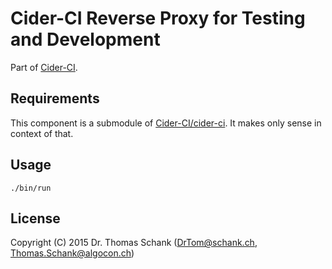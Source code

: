 
# Cider-CI Reverse Proxy for Testing and Development


Part of [Cider-CI](https://github.com/cider-ci/cider-ci).

## Requirements

This component is a submodule of [Cider-CI/cider-ci][]. It makes only sense in context of that.


## Usage

    ./bin/run

## License

Copyright (C) 2015 Dr. Thomas Schank  (DrTom@schank.ch, Thomas.Schank@algocon.ch)

  [Cider-CI/cider-ci]: https://github.com/cider-ci/cider-ci

